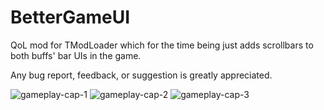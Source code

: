 # BetterGameUI
QoL mod for TModLoader which for the time being just adds scrollbars to both buffs' bar UIs in the game.

Any bug report, feedback, or suggestion is greatly appreciated.

![gameplay-cap-1](https://user-images.githubusercontent.com/94582306/208272089-1b4705db-82d6-47ac-bed7-ea33cedf5f3b.png)
![gameplay-cap-2](https://user-images.githubusercontent.com/94582306/208272096-6e8570df-87e1-4bcb-b8df-00faa39ba559.png)
![gameplay-cap-3](https://user-images.githubusercontent.com/94582306/208272100-5d8bff27-5b09-4092-90ca-281ff2f4a231.png)
